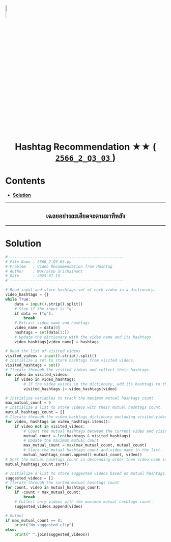 <p align="left">
  <a href="../../README.md">
    <img src="../../../../Z99-OTHERS/00-common/00-back.png" style="width:10%">
  </a>
</p>

<div align="center">
  <h1>
    Hashtag Recommendation ★★ (
      <a href="https://drive.google.com/file/d/1Rcox7hJg5OtCnwYM4SuiiLp4fweragxh/view?usp=sharing">
        <code>2566_2_Q3_03</code>
      </a>
    )
  </h1>
</div>

# Contents

-   [**Solution**](#solution)

---

<div align="center">
  <h2>เฉลยอย่างละเอียดจะตามมาทีหลัง</h2>
</div>

---

# Solution

```python
# --------------------------------------------------
# File Name : 2566_2_Q3_03.py
# Problem   : Video Recommendation from Hashtag
# Author    : Worralop Srichainont
# Date      : 2025-07-15
# --------------------------------------------------

# Read input and store hashtags set of each video in a dictionary.
video_hashtags = {}
while True:
    data = input().strip().split()
    # Stop if the input is "q".
    if data == ["q"]:
        break
    # Extract video name and hashtags
    video_name = data[0]
    hashtags = set(data[1:])
    # Update the dictionary with the video name and its hashtags.
    video_hashtags[video_name] = hashtags

# Read the list of visited videos
visited_videos = input().strip().split()
# Initialize a set to store hashtags from visited videos.
visited_hashtags = set()
# Iterate through the visited videos and collect their hashtags.
for video in visited_videos:
    if video in video_hashtags:
        # If the video exists in the dictionary, add its hashtags to the set.
        visited_hashtags |= video_hashtags[video]

# Initialize variables to track the maximum mutual hashtags count
max_mutual_count = 0
# Initialize a list to store videos with their mutual hashtags count.
mutual_hashtags_count = []
# Iterate through the video_hashtags dictionary excluding visited videos.
for video, hashtags in video_hashtags.items():
    if video not in visited_videos:
        # Count the mutual hashtags between the current video and visited videos.
        mutual_count = len(hashtags & visited_hashtags)
        # Update the maximum mutual count
        max_mutual_count = max(max_mutual_count, mutual_count)
        # Store the mutual hashtags count and video name in the list.
        mutual_hashtags_count.append((-mutual_count, video))
# Sort the mutual hashtags count in descending order then video name in ascending order.
mutual_hashtags_count.sort()

# Initialize a list to store suggested videos based on mutual hashtags.
suggested_videos = []
# Iterate through the sorted mutual hashtags count
for count, video in mutual_hashtags_count:
    if -count < max_mutual_count:
        break
    # Collect only videos with the maximum mutual hashtags count.
    suggested_videos.append(video)

# Output
if max_mutual_count == 0:
    print("No suggested clip")
else:
    print(" ".join(suggested_videos))
```
